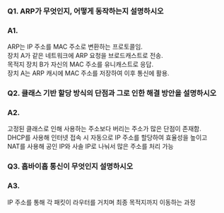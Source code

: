 ### Q1. ARP가 무엇인지, 어떻게 동작하는지 설명하시오
### A1. 
ARP는 IP 주소를 MAC 주소로 변환하는 프로토콜임.  
장치 A가 같은 네트워크에 ARP 요청을 브로드캐스트로 전송.  
목적지 장치 B가 자신의 MAC 주소를 유니캐스트로 응답.  
장치 A는 ARP 캐시에 MAC 주소를 저장하여 이후 통신에 활용.

### Q2. 클래스 기반 할당 방식의 단점과 그로 인한 해결 방안을 설명하시오
### A2. 
고정된 클래스로 인해 사용하는 주소보다 버리는 주소가 많은 단점이 존재함.  
DHCP를 사용해 인터넷 접속 시 자동으로 IP 주소를 할당하여 효율성을 높이고  
NAT를 사용해 공인 IP와 사솔 IP로 나눠서 많은 주소를 처리 가능

### Q3. 홉바이홉 통신이 무엇인지 설명하시오
### A3.
IP 주소를 통해 각 패킷이 라우터를 거치며 최종 목적지까지 이동하는 과정
